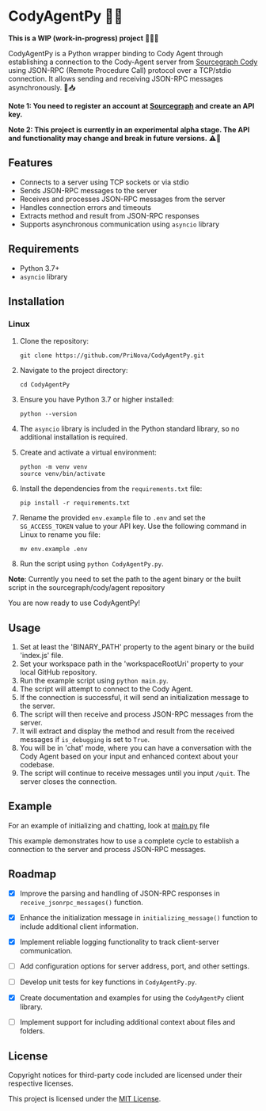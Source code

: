 # CodyAgentPy 🐍🤖

**This is a WIP (work-in-progress) project** 🚧👷‍♂️

CodyAgentPy is a Python wrapper binding to Cody Agent through establishing a connection to the Cody-Agent server from [Sourcegraph Cody](https://github.com/sourcegraph/cody) using JSON-RPC (Remote Procedure Call) protocol over a TCP/stdio connection. It allows sending and receiving JSON-RPC messages asynchronously. 📨📥

**Note 1: You need to register an account at [Sourcegraph](https://sourcegraph.com/) and create an API key.**

**Note 2: This project is currently in an experimental alpha stage. The API and functionality may change and break in future versions.** ⚠️🔧



## Features

- Connects to a server using TCP sockets or via stdio
- Sends JSON-RPC messages to the server
- Receives and processes JSON-RPC messages from the server
- Handles connection errors and timeouts
- Extracts method and result from JSON-RPC responses
- Supports asynchronous communication using `asyncio` library

## Requirements

- Python 3.7+
- `asyncio` library

## Installation
### Linux

1. Clone the repository:
   ```
   git clone https://github.com/PriNova/CodyAgentPy.git
   ```

1. Navigate to the project directory:
   ```
   cd CodyAgentPy
   ```

1. Ensure you have Python 3.7 or higher installed:
   ```
   python --version
   ```

1. The `asyncio` library is included in the Python standard library, so no additional installation is required.

1. Create and activate a virtual environment:
   ```
   python -m venv venv
   source venv/bin/activate
   ```

1. Install the dependencies from the `requirements.txt` file:
   ```
   pip install -r requirements.txt
   ```

1. Rename the provided `env.example` file to `.env` and set the `SG_ACCESS_TOKEN` value to your API key. Use the following command in Linux to rename you file: 
   ```
   mv env.example .env
   ```

1. Run the script using `python CodyAgentPy.py`.

**Note**: Currently you need to set the path to the agent binary or the built script in the sourcegraph/cody/agent repository



You are now ready to use CodyAgentPy!


## Usage

1. Set at least the 'BINARY_PATH' property to the agent binary or the build 'index.js' file.
1. Set your workspace path in the 'workspaceRootUri' property to your local GitHub repository.
1. Run the example script using `python main.py`.
1. The script will attempt to connect to the Cody Agent.
1. If the connection is successful, it will send an initialization message to the server.
1. The script will then receive and process JSON-RPC messages from the server.
1. It will extract and display the method and result from the received messages if `is_debugging` is set to `True`.
1. You will be in 'chat' mode, where you can have a conversation with the Cody Agent based on your input and enhanced context about your codebase.
1. The script will continue to receive messages until you input `/quit`. The server closes the connection.

## Example

For an example of initializing and chatting, look at [main.py](https://github.com/PriNova/CodyAgentPy/blob/main/main.py) file

This example demonstrates how to use a complete cycle to establish a connection to the server and process JSON-RPC messages.

## Roadmap

- [x] Improve the parsing and handling of JSON-RPC responses in `receive_jsonrpc_messages()` function.
- [x] Enhance the initialization message in `initializing_message()` function to include additional client information.
- [x] Implement reliable logging functionality to track client-server communication.
- [ ] Add configuration options for server address, port, and other settings.
- [ ] Develop unit tests for key functions in `CodyAgentPy.py`.
- [x] Create documentation and examples for using the `CodyAgentPy` client library.
- [ ] Implement support for including additional context about files and folders.


## License

Copyright notices for third-party code included are licensed under their respective licenses.

This project is licensed under the [MIT License](LICENSE).
